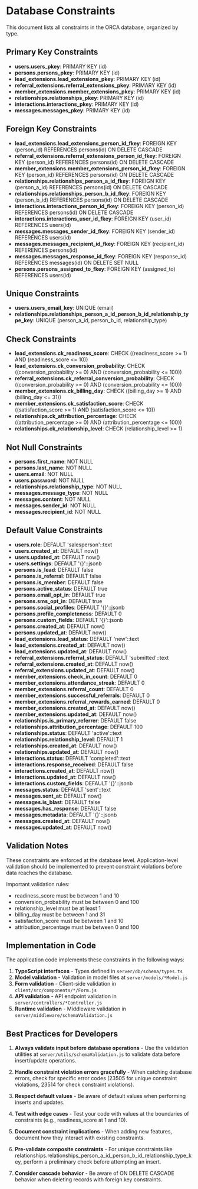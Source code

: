# Database Constraints

This document lists all constraints in the ORCA database, organized by type.

## Primary Key Constraints

* **users.users_pkey**: PRIMARY KEY (id)
* **persons.persons_pkey**: PRIMARY KEY (id)
* **lead_extensions.lead_extensions_pkey**: PRIMARY KEY (id)
* **referral_extensions.referral_extensions_pkey**: PRIMARY KEY (id)
* **member_extensions.member_extensions_pkey**: PRIMARY KEY (id)
* **relationships.relationships_pkey**: PRIMARY KEY (id)
* **interactions.interactions_pkey**: PRIMARY KEY (id)
* **messages.messages_pkey**: PRIMARY KEY (id)

## Foreign Key Constraints

* **lead_extensions.lead_extensions_person_id_fkey**: FOREIGN KEY (person_id) REFERENCES persons(id) ON DELETE CASCADE
* **referral_extensions.referral_extensions_person_id_fkey**: FOREIGN KEY (person_id) REFERENCES persons(id) ON DELETE CASCADE
* **member_extensions.member_extensions_person_id_fkey**: FOREIGN KEY (person_id) REFERENCES persons(id) ON DELETE CASCADE
* **relationships.relationships_person_a_id_fkey**: FOREIGN KEY (person_a_id) REFERENCES persons(id) ON DELETE CASCADE
* **relationships.relationships_person_b_id_fkey**: FOREIGN KEY (person_b_id) REFERENCES persons(id) ON DELETE CASCADE
* **interactions.interactions_person_id_fkey**: FOREIGN KEY (person_id) REFERENCES persons(id) ON DELETE CASCADE
* **interactions.interactions_user_id_fkey**: FOREIGN KEY (user_id) REFERENCES users(id)
* **messages.messages_sender_id_fkey**: FOREIGN KEY (sender_id) REFERENCES users(id)
* **messages.messages_recipient_id_fkey**: FOREIGN KEY (recipient_id) REFERENCES persons(id)
* **messages.messages_response_id_fkey**: FOREIGN KEY (response_id) REFERENCES messages(id) ON DELETE SET NULL
* **persons.persons_assigned_to_fkey**: FOREIGN KEY (assigned_to) REFERENCES users(id)

## Unique Constraints

* **users.users_email_key**: UNIQUE (email)
* **relationships.relationships_person_a_id_person_b_id_relationship_type_key**: UNIQUE (person_a_id, person_b_id, relationship_type)

## Check Constraints

* **lead_extensions.ck_readiness_score**: CHECK ((readiness_score >= 1) AND (readiness_score <= 10))
* **lead_extensions.ck_conversion_probability**: CHECK ((conversion_probability >= 0) AND (conversion_probability <= 100))
* **referral_extensions.ck_referral_conversion_probability**: CHECK ((conversion_probability >= 0) AND (conversion_probability <= 100))
* **member_extensions.ck_billing_day**: CHECK ((billing_day >= 1) AND (billing_day <= 31))
* **member_extensions.ck_satisfaction_score**: CHECK ((satisfaction_score >= 1) AND (satisfaction_score <= 10))
* **relationships.ck_attribution_percentage**: CHECK ((attribution_percentage >= 0) AND (attribution_percentage <= 100))
* **relationships.ck_relationship_level**: CHECK (relationship_level >= 1)

## Not Null Constraints

* **persons.first_name**: NOT NULL
* **persons.last_name**: NOT NULL
* **users.email**: NOT NULL
* **users.password**: NOT NULL
* **relationships.relationship_type**: NOT NULL
* **messages.message_type**: NOT NULL
* **messages.content**: NOT NULL
* **messages.sender_id**: NOT NULL
* **messages.recipient_id**: NOT NULL

## Default Value Constraints

* **users.role**: DEFAULT 'salesperson'::text
* **users.created_at**: DEFAULT now()
* **users.updated_at**: DEFAULT now()
* **users.settings**: DEFAULT '{}'::jsonb
* **persons.is_lead**: DEFAULT false
* **persons.is_referral**: DEFAULT false
* **persons.is_member**: DEFAULT false
* **persons.active_status**: DEFAULT true
* **persons.email_opt_in**: DEFAULT true
* **persons.sms_opt_in**: DEFAULT true
* **persons.social_profiles**: DEFAULT '{}'::jsonb
* **persons.profile_completeness**: DEFAULT 0
* **persons.custom_fields**: DEFAULT '{}'::jsonb
* **persons.created_at**: DEFAULT now()
* **persons.updated_at**: DEFAULT now()
* **lead_extensions.lead_status**: DEFAULT 'new'::text
* **lead_extensions.created_at**: DEFAULT now()
* **lead_extensions.updated_at**: DEFAULT now()
* **referral_extensions.referral_status**: DEFAULT 'submitted'::text
* **referral_extensions.created_at**: DEFAULT now()
* **referral_extensions.updated_at**: DEFAULT now()
* **member_extensions.check_in_count**: DEFAULT 0
* **member_extensions.attendance_streak**: DEFAULT 0
* **member_extensions.referral_count**: DEFAULT 0
* **member_extensions.successful_referrals**: DEFAULT 0
* **member_extensions.referral_rewards_earned**: DEFAULT 0
* **member_extensions.created_at**: DEFAULT now()
* **member_extensions.updated_at**: DEFAULT now()
* **relationships.is_primary_referrer**: DEFAULT false
* **relationships.attribution_percentage**: DEFAULT 100
* **relationships.status**: DEFAULT 'active'::text
* **relationships.relationship_level**: DEFAULT 1
* **relationships.created_at**: DEFAULT now()
* **relationships.updated_at**: DEFAULT now()
* **interactions.status**: DEFAULT 'completed'::text
* **interactions.response_received**: DEFAULT false
* **interactions.created_at**: DEFAULT now()
* **interactions.updated_at**: DEFAULT now()
* **interactions.custom_fields**: DEFAULT '{}'::jsonb
* **messages.status**: DEFAULT 'sent'::text
* **messages.sent_at**: DEFAULT now()
* **messages.is_blast**: DEFAULT false
* **messages.has_response**: DEFAULT false
* **messages.metadata**: DEFAULT '{}'::jsonb
* **messages.created_at**: DEFAULT now()
* **messages.updated_at**: DEFAULT now()

## Validation Notes

These constraints are enforced at the database level. Application-level validation should be implemented to prevent constraint violations before data reaches the database.

Important validation rules:

* readiness_score must be between 1 and 10
* conversion_probability must be between 0 and 100
* relationship_level must be at least 1
* billing_day must be between 1 and 31
* satisfaction_score must be between 1 and 10
* attribution_percentage must be between 0 and 100

## Implementation in Code

The application code implements these constraints in the following ways:

1. **TypeScript interfaces** - Types defined in `server/db/schema/types.ts`
2. **Model validation** - Validation in model files at `server/models/*Model.js`
3. **Form validation** - Client-side validation in `client/src/components/*/Form.js`
4. **API validation** - API endpoint validation in `server/controllers/*Controller.js`
5. **Runtime validation** - Middleware validation in `server/middleware/schemaValidation.js`

## Best Practices for Developers

1. **Always validate input before database operations** - Use the validation utilities at `server/utils/schemaValidation.js` to validate data before insert/update operations.

2. **Handle constraint violation errors gracefully** - When catching database errors, check for specific error codes (23505 for unique constraint violations, 23514 for check constraint violations).

3. **Respect default values** - Be aware of default values when performing inserts and updates.

4. **Test with edge cases** - Test your code with values at the boundaries of constraints (e.g., readiness_score at 1 and 10).

5. **Document constraint implications** - When adding new features, document how they interact with existing constraints.

6. **Pre-validate composite constraints** - For unique constraints like relationships.relationships_person_a_id_person_b_id_relationship_type_key, perform a preliminary check before attempting an insert.

7. **Consider cascade behavior** - Be aware of ON DELETE CASCADE behavior when deleting records with foreign key constraints. 